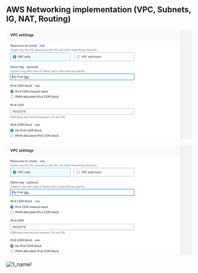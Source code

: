 ## AWS Networking implementation (VPC, Subnets, IG, NAT, Routing)

![1_curl!](../img/1_createvpc.png)

![1_name!](../img/1_createvpc.png)

![1_name!](./img/2_vpcid.png)

